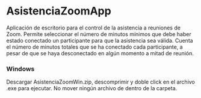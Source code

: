 # AsistenciaZoomApp
Aplicación de escritorio para el control de la asistencia a reuniones de Zoom. Permite seleccionar el número de minutos mínimos que debe haber estado conectado un participante para que la asistencia sea válida. Cuenta el número de minutos totales que se ha conectado cada participante, a pesar de que se haya desconectado en algún momento a mitad de reunión.

### Windows
Descargar AsistenciaZoomWin.zip, descomprimir y doble click en el archivo .exe para ejecutar. No mover ningún archivo de dentro de la carpeta. 

